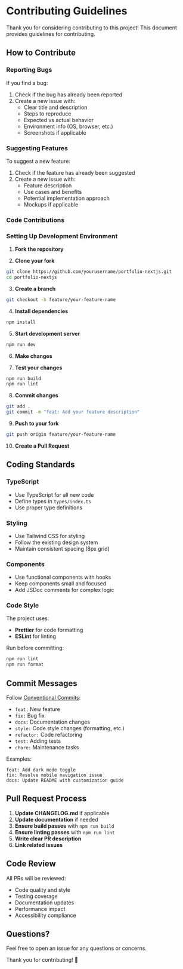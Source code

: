 # Contributing Guidelines

Thank you for considering contributing to this project! This document provides guidelines for contributing.

## How to Contribute

### Reporting Bugs

If you find a bug:

1. Check if the bug has already been reported
2. Create a new issue with:
   - Clear title and description
   - Steps to reproduce
   - Expected vs actual behavior
   - Environment info (OS, browser, etc.)
   - Screenshots if applicable

### Suggesting Features

To suggest a new feature:

1. Check if the feature has already been suggested
2. Create a new issue with:
   - Feature description
   - Use cases and benefits
   - Potential implementation approach
   - Mockups if applicable

### Code Contributions

### Setting Up Development Environment

1. **Fork the repository**

2. **Clone your fork**

```bash
git clone https://github.com/yourusername/portfolio-nextjs.git
cd portfolio-nextjs
```

3. **Create a branch**

```bash
git checkout -b feature/your-feature-name
```

4. **Install dependencies**

```bash
npm install
```

5. **Start development server**

```bash
npm run dev
```

6. **Make changes**

7. **Test your changes**

```bash
npm run build
npm run lint
```

8. **Commit changes**

```bash
git add .
git commit -m "feat: Add your feature description"
```

9. **Push to your fork**

```bash
git push origin feature/your-feature-name
```

10. **Create a Pull Request**

## Coding Standards

### TypeScript

- Use TypeScript for all new code
- Define types in `types/index.ts`
- Use proper type definitions

### Styling

- Use Tailwind CSS for styling
- Follow the existing design system
- Maintain consistent spacing (8px grid)

### Components

- Use functional components with hooks
- Keep components small and focused
- Add JSDoc comments for complex logic

### Code Style

The project uses:

- **Prettier** for code formatting
- **ESLint** for linting

Run before committing:

```bash
npm run lint
npm run format
```

## Commit Messages

Follow [Conventional Commits](https://www.conventionalcommits.org/):

- `feat:` New feature
- `fix:` Bug fix
- `docs:` Documentation changes
- `style:` Code style changes (formatting, etc.)
- `refactor:` Code refactoring
- `test:` Adding tests
- `chore:` Maintenance tasks

Examples:

```
feat: Add dark mode toggle
fix: Resolve mobile navigation issue
docs: Update README with customization guide
```

## Pull Request Process

1. **Update CHANGELOG.md** if applicable
2. **Update documentation** if needed
3. **Ensure build passes** with `npm run build`
4. **Ensure linting passes** with `npm run lint`
5. **Write clear PR description**
6. **Link related issues**

## Code Review

All PRs will be reviewed:

- Code quality and style
- Testing coverage
- Documentation updates
- Performance impact
- Accessibility compliance

## Questions?

Feel free to open an issue for any questions or concerns.

Thank you for contributing! 🎉
